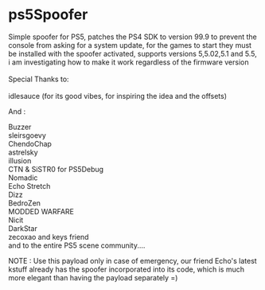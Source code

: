 # ps5Spoofer<br>
Simple spoofer for PS5, patches the PS4 SDK to version 99.9 to prevent the console from asking for a system update, for the games to start they must be installed with the spoofer activated, supports versions 5,5.02,5.1 and 5.5, i am investigating how to make it work regardless of the firmware version  
<br>
Special Thanks to:  <br><br>
idlesauce (for its good vibes, for inspiring the idea and the offsets)<br>

And :

Buzzer<br>
sleirsgoevy<br>
ChendoChap<br>
astrelsky<br>
illusion<br>
CTN & SiSTR0 for PS5Debug<br>
Nomadic<br>
Echo Stretch<br>
Dizz<br>
BedroZen<br>
MODDED WARFARE<br>
Nicit<br>
DarkStar<br>
zecoxao and keys friend<br>
and to the entire PS5 scene community....

NOTE : Use this payload only in case of emergency, our friend Echo's latest kstuff already has the spoofer incorporated into its code, which is much more elegant than having the payload separately =)

